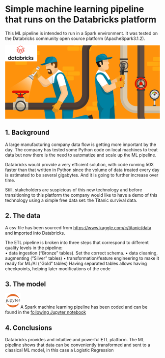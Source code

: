 ﻿# Simple machine learning pipeline that runs on the Databricks platform

This ML pipeline is intended to run in a Spark environment. It was tested on the Databricks community open source platform (ApacheSpark3.1.2).

![datapipeline](9892.jpg)

## 1. Background
A large manufacturing company data flow is getting more important by the day. The company has tested some Python code on local machines to treat data but now there is the need to automatize and scale up the ML pipeline. 

Databricks would provide a very efficient solution, with code running 50X faster than that written in Python since the volume of data treated every day is estimated to be several gigabytes. And it is going to further increase over time. 

Still, stakeholders are suspicious of this new technology and before transitioning to this platform the company would like to have a demo of this technology using a simple free data set: the Titanic survival data.

## 2. The data
A csv file has been  sourced from https://www.kaggle.com/c/titanic/data and imported into Databricks.

The ETL pipeline is broken into three steps that correspond to different quality levels in the pipeline:  
    • data ingestion (“Bronze” tables). Set the correct schema.
    • data cleaning, augmenting (“Silver” tables)
    • transformation/feature engineering to make it ready for ML/AI (“Gold” tables)
      Having separated tables allows having checkpoints, helping later modifications of the code

## 3. The model
 
![jupyter](jupyter.png)A Spark machine learning pipeline has been coded and can be found in the [following Jupyter notebook](https://github.com/opsabarsec/titanic_on_databricks/blob/master/04-ML_pipeline.ipynb)


## 4. Conclusions 
Databricks provides and intuitive and powerful ETL platform. The ML pipeline shows that data can be conveniently transformed and sent to a classical ML model, in this case a Logistic Regression
